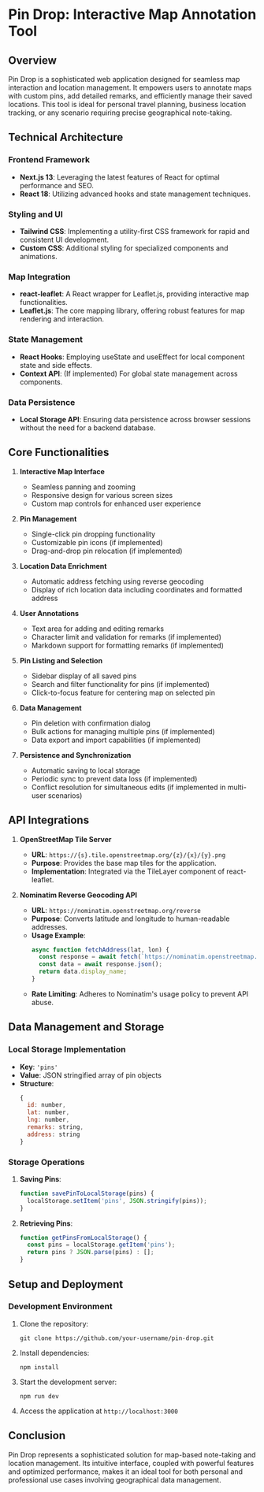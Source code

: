 # Pin Drop: Interactive Map Annotation Tool

## Overview
Pin Drop is a sophisticated web application designed for seamless map interaction and location management. It empowers users to annotate maps with custom pins, add detailed remarks, and efficiently manage their saved locations. This tool is ideal for personal travel planning, business location tracking, or any scenario requiring precise geographical note-taking.

## Technical Architecture

### Frontend Framework
- **Next.js 13**: Leveraging the latest features of React for optimal performance and SEO.
- **React 18**: Utilizing advanced hooks and state management techniques.

### Styling and UI
- **Tailwind CSS**: Implementing a utility-first CSS framework for rapid and consistent UI development.
- **Custom CSS**: Additional styling for specialized components and animations.

### Map Integration
- **react-leaflet**: A React wrapper for Leaflet.js, providing interactive map functionalities.
- **Leaflet.js**: The core mapping library, offering robust features for map rendering and interaction.

### State Management
- **React Hooks**: Employing useState and useEffect for local component state and side effects.
- **Context API**: (If implemented) For global state management across components.

### Data Persistence
- **Local Storage API**: Ensuring data persistence across browser sessions without the need for a backend database.

## Core Functionalities

1. **Interactive Map Interface**
   - Seamless panning and zooming
   - Responsive design for various screen sizes
   - Custom map controls for enhanced user experience

2. **Pin Management**
   - Single-click pin dropping functionality
   - Customizable pin icons (if implemented)
   - Drag-and-drop pin relocation (if implemented)

3. **Location Data Enrichment**
   - Automatic address fetching using reverse geocoding
   - Display of rich location data including coordinates and formatted address

4. **User Annotations**
   - Text area for adding and editing remarks
   - Character limit and validation for remarks (if implemented)
   - Markdown support for formatting remarks (if implemented)

5. **Pin Listing and Selection**
   - Sidebar display of all saved pins
   - Search and filter functionality for pins (if implemented)
   - Click-to-focus feature for centering map on selected pin

6. **Data Management**
   - Pin deletion with confirmation dialog
   - Bulk actions for managing multiple pins (if implemented)
   - Data export and import capabilities (if implemented)

7. **Persistence and Synchronization**
   - Automatic saving to local storage
   - Periodic sync to prevent data loss (if implemented)
   - Conflict resolution for simultaneous edits (if implemented in multi-user scenarios)

## API Integrations

1. **OpenStreetMap Tile Server**
   - **URL**: `https://{s}.tile.openstreetmap.org/{z}/{x}/{y}.png`
   - **Purpose**: Provides the base map tiles for the application.
   - **Implementation**: Integrated via the TileLayer component of react-leaflet.

2. **Nominatim Reverse Geocoding API**
   - **URL**: `https://nominatim.openstreetmap.org/reverse`
   - **Purpose**: Converts latitude and longitude to human-readable addresses.
   - **Usage Example**:
     ```javascript
     async function fetchAddress(lat, lon) {
       const response = await fetch(`https://nominatim.openstreetmap.org/reverse?format=json&lat=${lat}&lon=${lon}`);
       const data = await response.json();
       return data.display_name;
     }
     ```
   - **Rate Limiting**: Adheres to Nominatim's usage policy to prevent API abuse.

## Data Management and Storage

### Local Storage Implementation
- **Key**: `'pins'`
- **Value**: JSON stringified array of pin objects
- **Structure**:
  ```javascript
  {
    id: number,
    lat: number,
    lng: number,
    remarks: string,
    address: string
  }
  ```

### Storage Operations
1. **Saving Pins**:
   ```javascript
   function savePinToLocalStorage(pins) {
     localStorage.setItem('pins', JSON.stringify(pins));
   }
   ```

2. **Retrieving Pins**:
   ```javascript
   function getPinsFromLocalStorage() {
     const pins = localStorage.getItem('pins');
     return pins ? JSON.parse(pins) : [];
   }
   ```
## Setup and Deployment

### Development Environment
1. Clone the repository:
   ```
   git clone https://github.com/your-username/pin-drop.git
   ```
2. Install dependencies:
   ```
   npm install
   ```
3. Start the development server:
   ```
   npm run dev
   ```
4. Access the application at `http://localhost:3000`


## Conclusion
Pin Drop represents a sophisticated solution for map-based note-taking and location management. Its intuitive interface, coupled with powerful features and optimized performance, makes it an ideal tool for both personal and professional use cases involving geographical data management.
